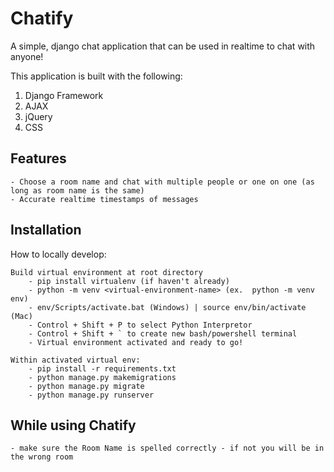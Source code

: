 # Chatify

A simple, django chat application that can be used in realtime to chat with anyone!

This application is built with the following:

1. Django Framework
2. AJAX
3. jQuery
4. CSS

## Features
    - Choose a room name and chat with multiple people or one on one (as long as room name is the same)
    - Accurate realtime timestamps of messages 

## Installation

How to locally develop:

    Build virtual environment at root directory
        - pip install virtualenv (if haven't already)
        - python -m venv <virtual-environment-name> (ex.  python -m venv env)
        - env/Scripts/activate.bat (Windows) | source env/bin/activate (Mac)
        - Control + Shift + P to select Python Interpretor 
        - Control + Shift + ` to create new bash/powershell terminal
        - Virtual environment activated and ready to go!

    Within activated virtual env:
        - pip install -r requirements.txt 
        - python manage.py makemigrations
        - python manage.py migrate
        - python manage.py runserver 

## While using Chatify
    - make sure the Room Name is spelled correctly - if not you will be in the wrong room